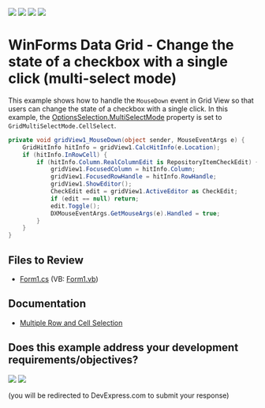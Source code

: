 <!-- default badges list -->
![](https://img.shields.io/endpoint?url=https://codecentral.devexpress.com/api/v1/VersionRange/128625904/13.1.4%2B)
[![](https://img.shields.io/badge/Open_in_DevExpress_Support_Center-FF7200?style=flat-square&logo=DevExpress&logoColor=white)](https://supportcenter.devexpress.com/ticket/details/E2166)
[![](https://img.shields.io/badge/📖_How_to_use_DevExpress_Examples-e9f6fc?style=flat-square)](https://docs.devexpress.com/GeneralInformation/403183)
[![](https://img.shields.io/badge/💬_Leave_Feedback-feecdd?style=flat-square)](#does-this-example-address-your-development-requirementsobjectives)
<!-- default badges end -->

# WinForms Data Grid - Change the state of a checkbox with a single click (multi-select mode)

This example shows how to handle the `MouseDown` event in Grid View so that users can change the state of a checkbox with a single click. In this example, the [OptionsSelection.MultiSelectMode](https://docs.devexpress.com/WindowsForms/DevExpress.XtraGrid.Views.Grid.GridOptionsSelection.MultiSelectMode) property is set to `GridMultiSelectMode.CellSelect`.

```csharp
private void gridView1_MouseDown(object sender, MouseEventArgs e) {
    GridHitInfo hitInfo = gridView1.CalcHitInfo(e.Location);
    if (hitInfo.InRowCell) {
        if (hitInfo.Column.RealColumnEdit is RepositoryItemCheckEdit) {
            gridView1.FocusedColumn = hitInfo.Column;
            gridView1.FocusedRowHandle = hitInfo.RowHandle;
            gridView1.ShowEditor();
            CheckEdit edit = gridView1.ActiveEditor as CheckEdit;
            if (edit == null) return;
            edit.Toggle();
            DXMouseEventArgs.GetMouseArgs(e).Handled = true;
        }
    }
}
```


## Files to Review

* [Form1.cs](./CS/Form1.cs) (VB: [Form1.vb](./VB/Form1.vb))


## Documentation

* [Multiple Row and Cell Selection](https://docs.devexpress.com/WindowsForms/711/controls-and-libraries/data-grid/focus-and-selection-handling/multiple-row-and-cell-selection)
<!-- feedback -->
## Does this example address your development requirements/objectives?

[<img src="https://www.devexpress.com/support/examples/i/yes-button.svg"/>](https://www.devexpress.com/support/examples/survey.xml?utm_source=github&utm_campaign=winforms-grid-change-checkbox-state-single-click-in-multi-select-mode&~~~was_helpful=yes) [<img src="https://www.devexpress.com/support/examples/i/no-button.svg"/>](https://www.devexpress.com/support/examples/survey.xml?utm_source=github&utm_campaign=winforms-grid-change-checkbox-state-single-click-in-multi-select-mode&~~~was_helpful=no)

(you will be redirected to DevExpress.com to submit your response)
<!-- feedback end -->
